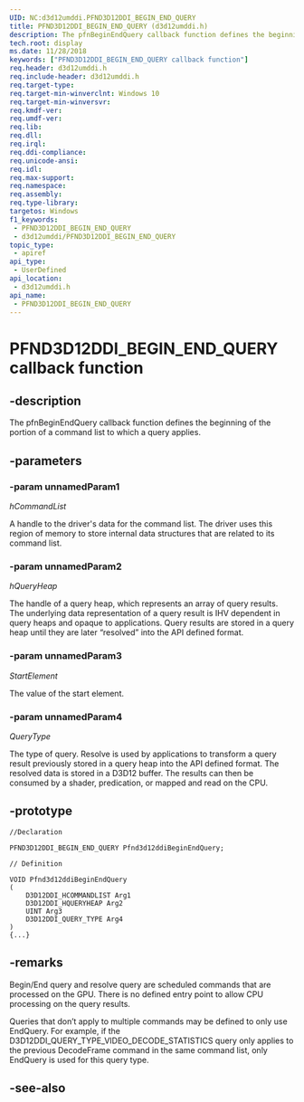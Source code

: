 ```yaml
---
UID: NC:d3d12umddi.PFND3D12DDI_BEGIN_END_QUERY
title: PFND3D12DDI_BEGIN_END_QUERY (d3d12umddi.h)
description: The pfnBeginEndQuery callback function defines the beginning of the portion of a command list to which a query applies.
tech.root: display
ms.date: 11/28/2018
keywords: ["PFND3D12DDI_BEGIN_END_QUERY callback function"]
req.header: d3d12umddi.h
req.include-header: d3d12umddi.h
req.target-type: 
req.target-min-winverclnt: Windows 10
req.target-min-winversvr: 
req.kmdf-ver: 
req.umdf-ver: 
req.lib: 
req.dll: 
req.irql: 
req.ddi-compliance: 
req.unicode-ansi: 
req.idl: 
req.max-support: 
req.namespace: 
req.assembly: 
req.type-library: 
targetos: Windows
f1_keywords:
 - PFND3D12DDI_BEGIN_END_QUERY
 - d3d12umddi/PFND3D12DDI_BEGIN_END_QUERY
topic_type:
 - apiref
api_type:
 - UserDefined
api_location:
 - d3d12umddi.h
api_name:
 - PFND3D12DDI_BEGIN_END_QUERY
---
```


# PFND3D12DDI_BEGIN_END_QUERY callback function


## -description

The pfnBeginEndQuery callback function defines the beginning of the portion of a command list to which a query applies.

## -parameters

### -param unnamedParam1

*hCommandList*

A handle to the driver's data for the command list. The driver uses this region of memory to store internal data structures that are related to its command list.

### -param unnamedParam2

*hQueryHeap*

The handle of a query heap, which represents an array of query results. The underlying data representation of a query result is IHV dependent in query heaps and opaque to applications.  Query results are stored in a query heap until they are later “resolved” into the API defined format.

### -param unnamedParam3

*StartElement*

The value of the start element.

### -param unnamedParam4

*QueryType*

The type of query. Resolve is used by applications to transform a query result previously stored in a query heap into the API defined format.  The resolved data is stored in a D3D12 buffer.  The results can then be consumed by a shader, predication, or mapped and read on the CPU.

## -prototype

```
//Declaration

PFND3D12DDI_BEGIN_END_QUERY Pfnd3d12ddiBeginEndQuery; 

// Definition

VOID Pfnd3d12ddiBeginEndQuery 
(
	D3D12DDI_HCOMMANDLIST Arg1
	D3D12DDI_HQUERYHEAP Arg2
	UINT Arg3
	D3D12DDI_QUERY_TYPE Arg4
)
{...}

```

## -remarks

Begin/End query and resolve query are scheduled commands that are processed on the GPU.  There is no defined entry point to allow CPU processing on the query results.

Queries that don’t apply to multiple commands may be defined to only use EndQuery.
For example, if the D3D12DDI_QUERY_TYPE_VIDEO_DECODE_STATISTICS query only applies to the previous DecodeFrame command in the same command list, only EndQuery is used for this query type.

## -see-also


